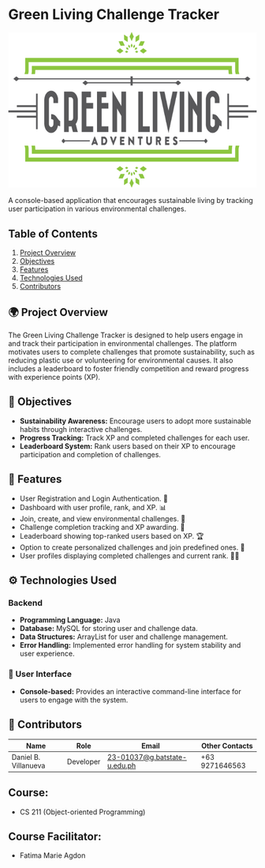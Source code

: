 # Green Living Challenge Tracker

<img src="https://raw.githubusercontent.com/danielbvillanueva/Green-Living-Challenge-Tracker/main/green2-single-cropped-01.png" alt="Green Living Challenge Tracker" style="width: 600px; background-color: transparent;">


A console-based application that encourages sustainable living by tracking user participation in various environmental challenges.

## Table of Contents
1. [Project Overview](#-project-overview)
2. [Objectives](#-objectives)
3. [Features](#-features)
4. [Technologies Used](#backend)
5. [Contributors](#-contributors)

## 🌍 Project Overview
The Green Living Challenge Tracker is designed to help users engage in and track their participation in environmental challenges. The platform motivates users to complete challenges that promote sustainability, such as reducing plastic use or volunteering for environmental causes. It also includes a leaderboard to foster friendly competition and reward progress with experience points (XP).

## 🎯 Objectives
- **Sustainability Awareness:** Encourage users to adopt more sustainable habits through interactive challenges.
- **Progress Tracking:** Track XP and completed challenges for each user.
- **Leaderboard System:** Rank users based on their XP to encourage participation and completion of challenges.

## 🚀 Features
- User Registration and Login Authentication. 🔐
- Dashboard with user profile, rank, and XP. 📊
- Join, create, and view environmental challenges. 🌱
- Challenge completion tracking and XP awarding. 🎉
- Leaderboard showing top-ranked users based on XP. 🏆
- Option to create personalized challenges and join predefined ones. 🔧
- User profiles displaying completed challenges and current rank. 🧑‍💻

## ⚙️ Technologies Used
### Backend
- **Programming Language:** Java
- **Database:** MySQL for storing user and challenge data.
- **Data Structures:** ArrayList for user and challenge management.
- **Error Handling:** Implemented error handling for system stability and user experience.

### 👥 User Interface
- **Console-based:** Provides an interactive command-line interface for users to engage with the system.

## 👷‍ Contributors
| Name                    | Role       | Email                          | Other Contacts        |
|-------------------------|------------|--------------------------------|-----------------------|
| Daniel B. Villanueva    | Developer  | 23-01037@g.batstate-u.edu.ph   | +63 9271646563        |

## Course: 
- CS 211 (Object-oriented Programming)
## Course Facilitator: 
- Fatima Marie Agdon
